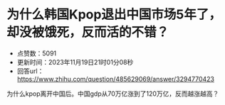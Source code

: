 # 为什么韩国Kpop退出中国市场5年了，却没被饿死，反而活的不错？
- 点赞数：5091
- 更新时间：2023年11月19日21时01分08秒
- 回答url：https://www.zhihu.com/question/485629069/answer/3294770423
<body>
 <p data-pid="lrlrhv6c">为什么kpop离开中国后。中国gdp从70万亿涨到了120万亿，反而越涨越高？</p>
 <p></p>
</body>